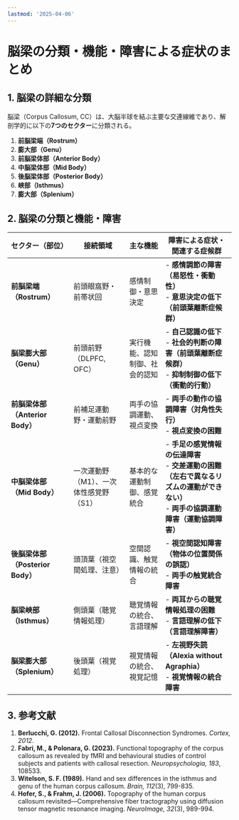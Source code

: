 ```yaml
---
lastmod: '2025-04-06'
---
```

# **脳梁の分類・機能・障害による症状のまとめ**

## **1. 脳梁の詳細な分類**

脳梁（Corpus Callosum, CC）は、大脳半球を結ぶ主要な交連線維であり、解剖学的に以下の**7つのセクター**に分類される。

1. **前脳梁端（Rostrum）**
2. **膨大部（Genu）**
3. **前脳梁体部（Anterior Body）**
4. **中脳梁体部（Mid Body）**
5. **後脳梁体部（Posterior Body）**
6. **峡部（Isthmus）**
7. **膨大部（Splenium）**



## **2. 脳梁の分類と機能・障害**

| **セクター（部位）**             | **接続領域**                           | **主な機能**                   | **障害による症状・関連する症候群**                                                                                                           |
| -------------------------------- | -------------------------------------- | ------------------------------ | -------------------------------------------------------------------------------------------------------------------------------------------- |
| **前脳梁端（Rostrum）**          | 前頭眼窩野・前帯状回                   | 感情制御・意思決定             | - **感情調節の障害（易怒性・衝動性）** <br> - **意思決定の低下（前頭葉離断症候群）**                                                         |
| **脳梁膨大部（Genu）**           | 前頭前野（DLPFC, OFC）                 | 実行機能、認知制御、社会的認知 | - **自己認識の低下** <br> - **社会的判断の障害（前頭葉離断症候群）** <br> - **抑制制御の低下（衝動的行動）**                                 |
| **前脳梁体部（Anterior Body）**  | 前補足運動野・運動前野                 | 両手の協調運動、視点変換       | - **両手の動作の協調障害（対角性失行）** <br> - **視点変換の困難**                                                                           |
| **中脳梁体部（Mid Body）**       | 一次運動野（M1）、一次体性感覚野（S1） | 基本的な運動制御、感覚統合     | - **手足の感覚情報の伝達障害** <br> - **交差運動の困難（左右で異なるリズムの運動ができない）** <br> - **両手の協調運動障害（運動協調障害）** |
| **後脳梁体部（Posterior Body）** | 頭頂葉（視空間処理、注意）             | 空間認識、触覚情報の統合       | - **視空間認知障害（物体の位置関係の誤認）** <br> - **両手の触覚統合障害**                                                                   |
| **脳梁峡部（Isthmus）**          | 側頭葉（聴覚情報処理）                 | 聴覚情報の統合、言語理解       | - **両耳からの聴覚情報処理の困難** <br> - **言語理解の低下（言語理解障害）**                                                                 |
| **脳梁膨大部（Splenium）**       | 後頭葉（視覚処理）                     | 視覚情報の統合、視覚記憶       | - **左視野失読（Alexia without Agraphia）** <br> - **視覚情報の統合障害**                                                                    |

## **3. 参考文献**

1. **Berlucchi, G. (2012).** Frontal Callosal Disconnection Syndromes. _Cortex, 2012_.
2. **Fabri, M., & Polonara, G. (2023).** Functional topography of the corpus callosum as revealed by fMRI and behavioural studies of control subjects and patients with callosal resection. _Neuropsychologia, 183_, 108533.
3. **Witelson, S. F. (1989).** Hand and sex differences in the isthmus and genu of the human corpus callosum. _Brain, 112_(3), 799-835.
4. **Hofer, S., & Frahm, J. (2006).** Topography of the human corpus callosum revisited—Comprehensive fiber tractography using diffusion tensor magnetic resonance imaging. _NeuroImage, 32_(3), 989-994.
